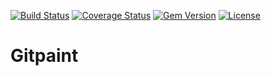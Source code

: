 [![Build Status](http://img.shields.io/travis/pikesley/gitpaint.svg?style=flat-square)](https://travis-ci.org/pikesley/gitpaint)
[![Coverage Status](http://img.shields.io/coveralls/pikesley/gitpaint.svg?style=flat-square)](https://coveralls.io/r/pikesley/gitpaint)
[![Gem Version](http://img.shields.io/gem/v/gitpaint.svg?style=flat-square)](https://rubygems.org/gems/gitpaint)
[![License](http://img.shields.io/:license-mit-blue.svg?style=flat-square)](http://pikesley.mit-license.org)

# Gitpaint
